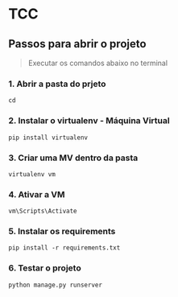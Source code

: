 # TCC 
## Passos para abrir o projeto

>Executar os comandos abaixo no terminal
### 1. Abrir a pasta do prjeto
```
cd
```
### 2. Instalar o virtualenv - Máquina Virtual
```
pip install virtualenv
```
### 3. Criar uma MV dentro da pasta
```
virtualenv vm
```
### 4. Ativar a VM
```
vm\Scripts\Activate
```
### 5. Instalar os requirements
```
pip install -r requirements.txt
```
### 6. Testar o projeto
```
python manage.py runserver
```
